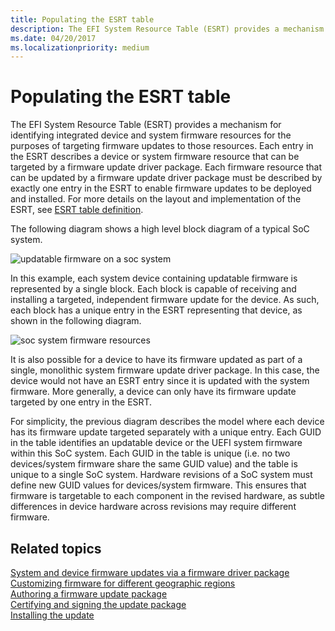 ```yaml
---
title: Populating the ESRT table
description: The EFI System Resource Table (ESRT) provides a mechanism for identifying integrated device and system firmware resources for the purposes of targeting firmware updates to those resources.
ms.date: 04/20/2017
ms.localizationpriority: medium
---
```


# Populating the ESRT table


The EFI System Resource Table (ESRT) provides a mechanism for identifying integrated device and system firmware resources for the purposes of targeting firmware updates to those resources. Each entry in the ESRT describes a device or system firmware resource that can be targeted by a firmware update driver package. Each firmware resource that can be updated by a firmware update driver package must be described by exactly one entry in the ESRT to enable firmware updates to be deployed and installed. For more details on the layout and implementation of the ESRT, see [ESRT table definition](esrt-table-definition.md).

The following diagram shows a high level block diagram of a typical SoC system.

![updatable firmware on a soc system](images/updatablefirmwareonsoc.png)

In this example, each system device containing updatable firmware is represented by a single block. Each block is capable of receiving and installing a targeted, independent firmware update for the device. As such, each block has a unique entry in the ESRT representing that device, as shown in the following diagram.

![soc system firmware resources](images/socfirmwareresources.png)

It is also possible for a device to have its firmware updated as part of a single, monolithic system firmware update driver package. In this case, the device would not have an ESRT entry since it is updated with the system firmware. More generally, a device can only have its firmware update targeted by one entry in the ESRT.

For simplicity, the previous diagram describes the model where each device has its firmware update targeted separately with a unique entry. Each GUID in the table identifies an updatable device or the UEFI system firmware within this SoC system. Each GUID in the table is unique (i.e. no two devices/system firmware share the same GUID value) and the table is unique to a single SoC system. Hardware revisions of a SoC system must define new GUID values for devices/system firmware. This ensures that firmware is targetable to each component in the revised hardware, as subtle differences in device hardware across revisions may require different firmware.

## Related topics
[System and device firmware updates via a firmware driver package](system-and-device-firmware-updates-via-a-firmware-driver-package.md)  
[Customizing firmware for different geographic regions](customizing-firmware-for-different-geographic-regions.md)  
[Authoring a firmware update package](authoring-a-firmware-update-package.md)  
[Certifying and signing the update package](certifying-and-signing-the-update-package.md)  
[Installing the update](installing-the-update.md)  



